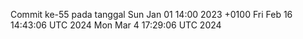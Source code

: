 Commit ke-55 pada tanggal Sun Jan 01 14:00 2023 +0100
Fri Feb 16 14:43:06 UTC 2024
Mon Mar  4 17:29:06 UTC 2024
